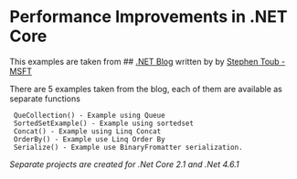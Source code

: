 # Performance Improvements in .NET Core
This examples are taken from ## [.NET Blog](https://blogs.msdn.microsoft.com/dotnet/2017/06/07/performance-improvements-in-net-core/) written by by  [Stephen Toub - MSFT](https://social.msdn.microsoft.com/profile/Stephen+Toub+-+MSFT)  

There are 5 examples taken from the blog, each of them are available as separate functions

     QueCollection() - Example using Queue
     SortedSetExample() - Example using sortedset
     Concat() - Example using Linq Concat
     OrderBy() - Example use Linq Order By
     Serialize() - Example use BinaryFromatter serialization. 
*Separate projects are created for .Net Core 2.1 and .Net 4.6.1*
